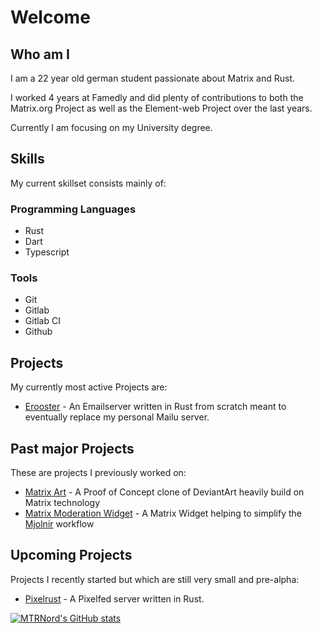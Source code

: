 # Welcome

## Who am I

I am a 22 year old german student passionate about Matrix and Rust.

I worked 4 years at Famedly and did plenty of contributions to both the Matrix.org Project as well as the Element-web Project over the last years.

Currently I am focusing on my University degree.

## Skills

My current skillset consists mainly of:

### Programming Languages

- Rust
- Dart
- Typescript

### Tools

- Git
- Gitlab
- Gitlab CI
- Github

## Projects

My currently most active Projects are:

- [Erooster](https://github.com/erooster-mail/erooster) - An Emailserver written in Rust from scratch meant to eventually replace my personal Mailu server.

## Past major Projects

These are projects I previously worked on:

- [Matrix Art](https://github.com/MTRNord/matrix-art) - A Proof of Concept clone of DeviantArt heavily build on Matrix technology
- [Matrix Moderation Widget](https://github.com/MTRNord/matrix-moderation-widget) - A Matrix Widget helping to simplify the [Mjolnir](https://github.com/matrix-org/mjolnir) workflow

## Upcoming Projects

Projects I recently started but which are still very small and pre-alpha:

- [Pixelrust](https://gitlab.com/MTRNord/pixelrust) - A Pixelfed server written in Rust.

[![MTRNord's GitHub stats](https://github-readme-stats.vercel.app/api?username=mtrnord)](https://github.com/anuraghazra/github-readme-stats)
